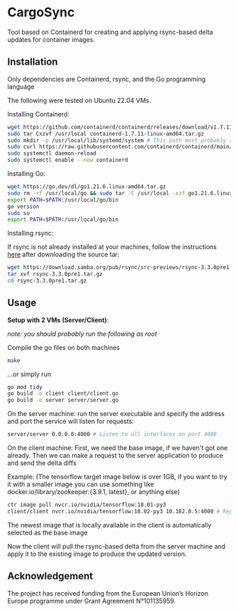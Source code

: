 # CargoSync
Tool based on Containerd for creating and applying rsync-based delta updates for container images.

## Installation
Only dependencies are Containerd, rsync, and the Go programming language

The following were tested on Ubuntu 22.04 VMs.

Installing Containerd:
```bash
wget https://github.com/containerd/containerd/releases/download/v1.7.11/containerd-1.7.11-linux-amd64.tar.gz
sudo tar Cxzvf /usr/local containerd-1.7.11-linux-amd64.tar.gz
sudo mkdir -p /usr/local/lib/systemd/system # This path most probably already exists
sudo curl https://raw.githubusercontent.com/containerd/containerd/main/containerd.service -o /usr/local/lib/systemd/system/containerd.service
sudo systemctl daemon-reload
sudo systemctl enable --now containerd
```
Installing Go:
```bash
wget https://go.dev/dl/go1.21.6.linux-amd64.tar.gz
sudo rm -rf /usr/local/go && sudo tar -C /usr/local -xzf go1.21.6.linux-amd64.tar.gz # you may need to run this as root
export PATH=$PATH:/usr/local/go/bin
go version
sudo su
export PATH=$PATH:/usr/local/go/bin
```

Installing rsync: 

If rsync is not already installed at your machines, follow the instructions [here](https://download.samba.org/pub/rsync/INSTALL) after downloading the source tar:
```bash
wget https://download.samba.org/pub/rsync/src-previews/rsync-3.3.0pre1.tar.gz
tar xvf rsync-3.3.0pre1.tar.gz
cd rsync-3.3.0pre1.tar.gz
```

## Usage

**Setup with 2 VMs (Server/Client)**:

*note: you should probably run the following as root*

Compile the go files on both machines
```bash
make
```
...or simply run 
```bash
go mod tidy
go build -o client client/client.go
go build -o server server/server.go
```

On the server machine: run the server executable and specify the address and port the service will listen for requests:
```bash
server/server 0.0.0.0:4000 # Listen to all interfaces on port 4000
```

On the client machine: First, we need the base image, if we haven't got one already. Then we can make a request to the server application to produce and send the delta diffs

Example: (The tensorflow target image below is over 1GB, if you want to try it with a smaller image you can use something like docker.io/library/zookeeper:{3.9.1, latest}, or anything else)
```bash
ctr image pull nvcr.io/nvidia/tensorflow:18.01-py3
client/client nvcr.io/nvidia/tensorflow:18.02-py3 10.182.0.5:4000 # Replace this with the IP and port address of the server application 
```
The newest image that is locally available in the client is automatically selected as the base image


Now the client will pull the rsync-based delta from the server machine and apply it to the existing image to produce the updated version.

## Acknowledgement
The project has received funding from the European Union’s Horizon Europe programme under Grant Agreement N°101135959.
